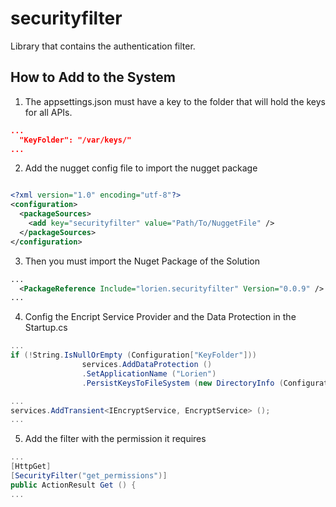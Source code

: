# securityfilter
Library that contains the authentication filter.

## How to Add to the System
1) The appsettings.json must have a key to the folder that will hold the keys for all APIs.
```json
...
  "KeyFolder": "/var/keys/"
...
```
2)  Add the nugget config file to import the nugget package
```xml

<?xml version="1.0" encoding="utf-8"?>
<configuration>
  <packageSources>
    <add key="securityfilter" value="Path/To/NuggetFile" />
  </packageSources>
</configuration>
```

3) Then you must import the Nuget Package of the Solution
```xml
...
  <PackageReference Include="lorien.securityfilter" Version="0.0.9" />
...
```

4) Config the Encript Service Provider and the Data Protection in the Startup.cs
```csharp
...
if (!String.IsNullOrEmpty (Configuration["KeyFolder"]))
                services.AddDataProtection ()
                .SetApplicationName ("Lorien")
                .PersistKeysToFileSystem (new DirectoryInfo (Configuration["KeyFolder"]));

...
services.AddTransient<IEncryptService, EncryptService> ();
...
```
5) Add the filter with the permission it requires
```csharp
...
[HttpGet]
[SecurityFilter("get_permissions")]
public ActionResult Get () {
...
```